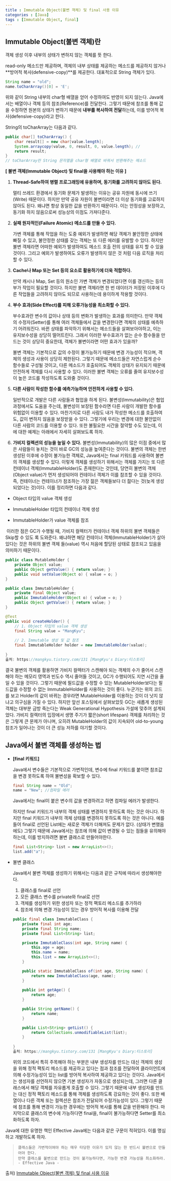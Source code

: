 ```yaml
---
title : Immutable Object(불변 객체) 및 final 사용 이유
categories : [Java]
tags : [Immutable Object, final]
---
```




## Immutable Object(불변 객체)란

객체 생성 이후 내부의 상태가 변하지 않는 객체를 뜻 한다.

read-only 메소드만 제공하며, 객체의 내부 상태를 제공하는 메소드를 제공하지 않거나 **방어적 복사(defensive-copy)**를 제공한다. 대표적으로 String 객체가 있다.

```java
String name = "old";
name.toCharArray()[0] = 'E';
```

위와 같이 String 내부의 char형 배열을 얻어 수정하여도 반영이 되지 않는다. Java에서는 배열이나 객체 등의 참조(Reference)를 전달한다. 그렇기 때문에 참조를 통해 값을 수정하면 원본의 상태가 변하기 때문에 **내부를 복사하여 전달**하는데, 이를 방어적 복사(defensive-copy)라고 한다.

String의 toCharArray는 다음과 같다.

```java
public char[] toCharArray() {
    char result[] = new char[value.length];
    System.arraycopy(value, 0, result, 0, value.length); // 
    return result;
}
// toCharArray란 String 문자열을 char형 배열로 바꿔서 반환해주는 메소드
```

**[ 불변 객체(Immutable Object) 및 final을 사용해야 하는 이유 ]**

1. **Thread-Safe하여 병렬 프로그래밍에 유용하며, 동기화를 고려하지 않아도 된다.**

   멀티 쓰레드 환경에서 동기화 문제가 발생하는 이유는 공유 자원에 동시에 쓰기(Write) 때문이다. 하지만 만약 공유 자원이 불변이라면 더 이상 동기화를 고료하지 않아도 된다. 왜냐면 항상 동일한 값을 반환하기 때문이다. 이는 안정성을 보장하고, 동기화 하지 않음으로써 성능상의 이점도 가져다준다.

2. **실패 원자적인(Failure Atomic) 메소드를 만들 수 있다.**

   가변 객체를 통해 작업을 하는 도중 예외가 발생하면 해당 객체가 불안정한 상태에 빠질 수 있고, 불안정한 상태를 갖는 객체는 또 다른 에러를 유발할 수 있다. 하지만 불변 객체라면 어떠한 예외가 발생하여도 메소드 호출 전의 상태를 유지 할 수 있을 것이다. 그리고 예외가 발생하여도 오류가 발생하지 않은 것 처럼 다음 로직을 처리할 수 있다.

3. **Cache나 Map 또는 Set 등의 요소로 활용하기에 더욱 적합하다.**

   만약 캐시나 Map, Set 등의 원소인 가변 객체가 변경되었다면 이를 갱신하는 등의 부가 작업이 필요할 것이다. 하지만 불변 객체라면 한 번 데이터가 저장된 이후에 다른 작업들을 고려하지 않아도 되므로 사용하는데 용이하게 작용할 것이다.

4. **부수 효과(Side Effect)를 피해 오류가능성을 최소화할 수 있다.**

   부수효과란 변수의 값이나 상태 등의 변화가 발생하는 효과를 의미한다. 만약 객체의 수정자(Setter)를 통해 여러 객체들에서 값을 변경한다면 객체의 상태를 예측하기 어려워진다. 바뀐 상태를 파악하기 위해서는 메소드들을 살펴보아야하고, 이는 유지보수성을 상당히 떨어트린다. 그래서 이러한 부수효과가 없는 순수 함수들을 만드는 것이 상당히 중요한데, 객체가 불변이라면 어떤 효과가 있을까?

   불변 객체는 기본적으로 값의 수정이 불가능하기 때문에 변경 가능성이 적으며, 객체의 생성과 사용이 상당히 제한된다. 그렇기 때문에 메소드들은 자연스럽게 순수 함수들로 구성될 것이고, 다른 메소드가 호출되어도 객체의 상태가 유지되기 때문에 안전하게 객체를 다시 사용할 수 있다. 이러한 불변 객체는 오류를 줄여 유지보수성이 높은 코드를 작성하도록 도와줄 것이다.

5. **다른 사람이 작성한 함수를 예측가능하며 안전하게 사용할 수 있다.**

   일반적으로 개발은 다른 사람들과 협업을 하게 된다. 불변성(Immutability)은 협업 과정에서도 도움을 주는데, 불변성이 보장된 함수라면 다른 사람이 개발한 함수를 위험없이 이용할 수 있다. 마찬가지로 다른 사람도 내가 작성한 메소드를 호출하여도, 값이 변하지 않음을 보장받을 수 있다. 그렇기에 우리는 변경에 대한   불안없이 다른 사람의 코드를 이용할 수 있다. 또한 불필요한 시간을 절약할 수도 있는데, 이에 대한 예제는 아래에서 자세히 살펴보도록 하자.


6. **가비지 컬렉션의 성능을 높일 수 있다.**
    불변성(Immutability)의 많은 이점 중에서 많은 사람들이 놓치는 것이 바로 GC의 성능을 높여준다는 것이다.
    불변의 객체는 한번 생성된 이후에 수정이 불가능한 객체로, Java에서는 final 키워드를 사용하여 불변의 객체를 생성할 수 있다. 이렇게 객체를 생성하기 위해서는 객체를 가지는 또 다른 컨테이너 객체(ImmutableHolder)도 존재한다는 것인데, 당연히 불변의 객체(Object value)가 먼저 생성되어야 컨테이너 객체가 이를 참조할 수 있을 것이다. 즉, 컨테이너는 컨테이너가 참조하는 가장 젊은 객체들보다 더 젊다는 것(늦게 생성되었다는 것)이다. 이를 정리하면 다음과 같다.

  - Object 타입의 value 객체 생성

  - ImmutableHolder 타입의 컨테이너 객체 생성

  - ImmutableHolder가 value 객체를 참조


​	이러한 점은 GC가 수행될 때, 가비지 컬렉터가 컨테이너 객체 하위의 불변 객체들은 Skip할 수 있도	록 도와준다. 왜냐하면 해당 컨테이너 객체(ImmutableHolder)가 살아있다는 것은 하위의 불변 객체	들(value) 역시 처음에 할당된 상태로 참조되고 있음을 의미하기 때문이다.

```java
public class MutableHolder {
    private Object value;
    public Object getValue() { return value; }
    public void setValue(Object o) { value = o; }
}

public class ImmutableHolder {
    private final Object value;
    public ImmutableHolder(Object o) { value = o; }
    public Object getValue() { return value; }
}

@Test
public void createHolder() {
    // 1. Object 타입의 value 객체 생성
    final String value = "MangKyu";
    
    // 2. Immutable 생성 및 값 참조
    final ImmutableHolder holder = new ImmutableHolder(value);
    
}
출처: https://mangkyu.tistory.com/131 [MangKyu's Diary:티스토리]
```

결국 불변의 객체를 활용하면 가비지 컬렉터가 스캔해야 되는 객체의 수가 줄어서 스캔해야 하는 메모리 영역과 빈도수 역시 줄어들 것이고, GC가 수행되어도 지연 시간을 줄일 수 있을 것이다. 그렇기 때문에 필드값을 수정할 수 있는 MutableHolder보다는 필드값을 수정할 수 없는 ImmutableHolder를 사용하는 것이 좋다.
누군가는 위의 코드를 보고 Holder의 값이 바뀌는 경우라면 MutableHolder를 이용하는 것이 더 낫지 않냐고 의구심을 가질 수 있다. 하지만 앞선 포스팅에서 살펴보았듯 GC는 새롭게 생성된 객체는 대부분 금방 죽는다는 Weak Generational Hypothesis 가설에 맞추어 설계되었다. 가비지 컬렉터의 입장에서 생명 주기가 짧은(short lifespan) 객체를 처리하는 것은 그렇게 큰 문제가 아니며, 오히려 MutableHolder의 값이 지속되어 old-to-young 참조가 일어나는 것이 더 큰 성능 저하를 야기할 것이다.



## Java에서 불변 객체를 생성하는 법

- **[final 키워드]**

  Java에서 변수들은 기본적으로 가변적인데, 변수에 final 키워드를 붙이면 참조값을 변경 못하도록 하여 불변성을 확보할 수 있다.

  ```java
  final String name = "Old";
  name = "New"; //컴파일 에러
  ```

  Java에서는 final이 붙은 변수의 값을 변경하려고 하면 컴파일 에러가 발생한다. 

  하지만 final 키워드가 내부의 객체 상태를 변경하지 못하도록 하는 것은 아니다. 하지만 final 키워드가 내부의 객체 상태를 변경하지 못하도록 하는 것은 아니다. 예를 들어 final로 선언된 List에는 새로운 객체가 더해져도 문제가 없다. (상태가 변했음에도) 그렇기 때문에 Java에서는 참조에 의해 값이 변경될 수 있는 점들을 유의해야 하는데, 이를 방지하려면 불변 클래스로 만들어야한다.

  ```java
  final List<String> list = new ArrayList<>();
  list.add("a");
  ```

- 불변 클래스

  Java에서 불변 객체를 생성하기 위해서는 다음과 같은 규칙에 따라서 생성해야한다.

  1. 클래스를 final로 선언
  2. 모든 클래스 변수를 private와 final로 선언
  3. 객체를 생성하기 위한 생성자 또는 정적 팩토리 메소드를 추가하라
  4. 참조에 의해 변경 가능성이 있는 경우 방어적 복사를 이용해 전달

  ```java
  public final class ImmutableClass {
      private final int age;
      private final String name;
      private final List<String> list;
  
      private ImmutableClass(int age, String name) {
          this.age = age;
          this.name = name;
          this.list = new ArrayList<>();
      }
  
      public static ImmutableClass of(int age, String name) {
          return new ImmutableClass(age, name);
      }
      
      public int getAge() {
          return age;
      }
  
      public String getName() {
          return name;
      }
  
      public List<String> getList() {
          return Collections.unmodifiableList(list);
      }
      
  }
  출처: https://mangkyu.tistory.com/131 [MangKyu's Diary:티스토리]
  ```

  위의 코드에서 특히 주목해야 하는 부분은 내부 생성자를 만드는 대신 객체의 생성을 위해 정적 팩토리 메소드를 제공하고 있다는 점과 참조를 전달하여 클라이언트에 의해 수정가능성이 있는 list를 방어적 복사하여 제공하고 있다는 것이다.
  Java에서는 생성자를 선언하지 않으면 기본 생성자가 자동으로 생성되는데, 그러면 다른 클래스에서 해당 객체를 자유롭게 호출할 수 있다. 그렇기 때문에 내부 생성자를 만드는 대신 정적 팩토리 메소드를 통해 객체를 생성하도록 강요하는 것이 좋다.
  또한 배열이나 다른 객체 또는 컬렉션은 참조가 전달되어 수정가능성이 있다. 그렇기 때문에 참조를 통해 변경이 가능한 경우에는 방어적 복사를 통해 값을 반환해야 한다. 마지막으로 클래스의 변수에 가능하다면 final을, final이 불가능하다면 Setter를 최소화하도록 하자.
  
  

Java에 대한 유명한 책인 Effective Java에는 다음과 같은 구문이 적혀있다. 이를 명심하고 개발하도록 하자.

> ```
> 클래스들은 가변적이여야 하는 매우 타당한 이유가 있지 않는 한 반드시 불변으로 만들어야 한다. 
> 만약 클래스를 불변으로 만드는 것이 불가능하다면, 가능한 변경 가능성을 최소화하라.
> - Effective Java -
> ```
>



출처) [Immutable Object(불변 객체) 및 final 사용 이유](https://mangkyu.tistory.com/131)
